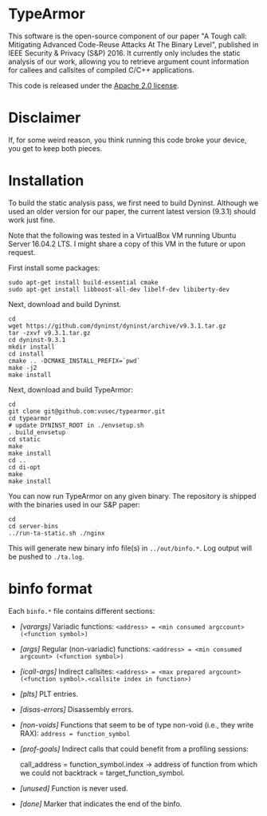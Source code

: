 # TypeArmor
This software is the open-source component of our paper "A Tough call: Mitigating Advanced Code-Reuse Attacks At The Binary Level", published in IEEE Security & Privacy (S&P) 2016. It currently only includes the static analysis of our work, allowing you to retrieve argument count information for callees and callsites of compiled C/C++ applications.  

This code is released under the [Apache 2.0 license](https://github.com/vusec/typearmor/blobl/master/LICENSE-2.0.txt).

# Disclaimer
If, for some weird reason, you think running this code broke your device, you get to keep both pieces.

# Installation
To build the static analysis pass, we first need to build Dyninst. Although we used an older version for our paper, the current latest version (9.3.1) should work just fine. 

Note that the following was tested in a VirtualBox VM running Ubuntu Server 16.04.2 LTS. I might share a copy of this VM in the future or upon request.

First install some packages:

    sudo apt-get install build-essential cmake 
    sudo apt-get install libboost-all-dev libelf-dev libiberty-dev

Next, download and build Dyninst. 

    cd
    wget https://github.com/dyninst/dyninst/archive/v9.3.1.tar.gz
    tar -zxvf v9.3.1.tar.gz
    cd dyninst-9.3.1
    mkdir install
    cd install
    cmake .. -DCMAKE_INSTALL_PREFIX=`pwd`
    make -j2
    make install

Next, download and build TypeArmor:

    cd 
    git clone git@github.com:vusec/typearmor.git
    cd typearmor
    # update DYNINST_ROOT in ./envsetup.sh
    . build_envsetup
    cd static
    make
    make install
    cd ..
    cd di-opt
    make
    make install

You can now run TypeArmor on any given binary. The repository is shipped with the binaries used in our S&P paper:
    
    cd
    cd server-bins
    ../run-ta-static.sh ./nginx

This will generate new binary info file(s) in `../out/binfo.*`. Log output will be pushed to `./ta.log`.

# binfo format

Each `binfo.*` file contains different sections:

* *[varargs]*
  Variadic functions:
    ```<address> = <min consumed argccount> (<function symbol>)```

* *[args]*
  Regular (non-variadic) functions:
    ```<address> = <min consumed argcount> (<function symbol>)```

* *[icall-args]*
  Indirect callsites:
    ```<address> = <max prepared argcount> (<function symbol>.<callsite index in function>)```

* *[plts]*
  PLT entries.

* *[disas-errors]*
  Disassembly errors.

* *[non-voids]*
  Functions that seem to be of type non-void (i.e., they write RAX):
    ```address = function_symbol```

* *[prof-goals]*
  Indirect calls that could benefit from a profiling sessions:
  
    call_address = function_symbol.index -> address of function from which we could not backtrack = target_function_symbol.

* *[unused]*
  Function is never used.

* *[done]*
  Marker that indicates the end of the binfo.
